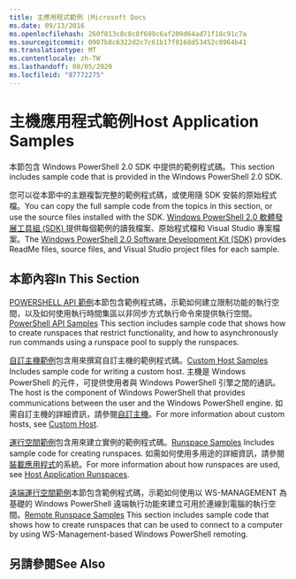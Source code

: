 ```yaml
---
title: 主應用程式範例 |Microsoft Docs
ms.date: 09/13/2016
ms.openlocfilehash: 260f813c8c8c8f699c6af209d64ad71f18c91c7a
ms.sourcegitcommit: 0907b8c6322d2c7c61b17f8168d53452c8964b41
ms.translationtype: MT
ms.contentlocale: zh-TW
ms.lasthandoff: 08/05/2020
ms.locfileid: "87772275"
---
```

# <a name="host-application-samples"></a><span data-ttu-id="3907e-102">主機應用程式範例</span><span class="sxs-lookup"><span data-stu-id="3907e-102">Host Application Samples</span></span>

<span data-ttu-id="3907e-103">本節包含 Windows PowerShell 2.0 SDK 中提供的範例程式碼。</span><span class="sxs-lookup"><span data-stu-id="3907e-103">This section includes sample code that is provided in the Windows PowerShell 2.0 SDK.</span></span>

 <span data-ttu-id="3907e-104">您可以從本節中的主題複製完整的範例程式碼，或使用隨 SDK 安裝的原始程式檔。</span><span class="sxs-lookup"><span data-stu-id="3907e-104">You can copy the full sample code from the topics in this section, or use the source files installed with the SDK.</span></span> <span data-ttu-id="3907e-105">[Windows PowerShell 2.0 軟體發展工具組 (SDK) ](https://www.microsoft.com/download/details.aspx?id=2560)提供每個範例的讀我檔案、原始程式檔和 Visual Studio 專案檔案。</span><span class="sxs-lookup"><span data-stu-id="3907e-105">The [Windows PowerShell 2.0 Software Development Kit (SDK)](https://www.microsoft.com/download/details.aspx?id=2560) provides ReadMe files, source files, and Visual Studio project files for each sample.</span></span>

## <a name="in-this-section"></a><span data-ttu-id="3907e-106">本節內容</span><span class="sxs-lookup"><span data-stu-id="3907e-106">In This Section</span></span>

 <span data-ttu-id="3907e-107">[POWERSHELL API 範例](./windows-powershell-api-samples.md)本節包含範例程式碼，示範如何建立限制功能的執行空間，以及如何使用執行時間集區以非同步方式執行命令來提供執行空間。</span><span class="sxs-lookup"><span data-stu-id="3907e-107">[PowerShell API Samples](./windows-powershell-api-samples.md) This section includes sample code that shows how to create runspaces that restrict functionality, and how to asynchronously run commands using a runspace pool to supply the runspaces.</span></span>

 <span data-ttu-id="3907e-108">[自訂主機範例](./custom-host-samples.md)包含用來撰寫自訂主機的範例程式碼。</span><span class="sxs-lookup"><span data-stu-id="3907e-108">[Custom Host Samples](./custom-host-samples.md) Includes sample code for writing a custom host.</span></span> <span data-ttu-id="3907e-109">主機是 Windows PowerShell 的元件，可提供使用者與 Windows PowerShell 引擎之間的通訊。</span><span class="sxs-lookup"><span data-stu-id="3907e-109">The host is the component of Windows PowerShell that provides communications between the user and the Windows PowerShell engine.</span></span> <span data-ttu-id="3907e-110">如需自訂主機的詳細資訊，請參閱[自訂主機](./writing-a-windows-powershell-host-application.md)。</span><span class="sxs-lookup"><span data-stu-id="3907e-110">For more information about custom hosts, see [Custom Host](./writing-a-windows-powershell-host-application.md).</span></span>

 <span data-ttu-id="3907e-111">[運行空間範例](./runspace-samples.md)包含用來建立實例的範例程式碼。</span><span class="sxs-lookup"><span data-stu-id="3907e-111">[Runspace Samples](./runspace-samples.md) Includes sample code for creating runspaces.</span></span> <span data-ttu-id="3907e-112">如需如何使用多用途的詳細資訊，請參閱[裝載應用程式](creating-runspaces.md)的系統。</span><span class="sxs-lookup"><span data-stu-id="3907e-112">For more information about how runspaces are used, see [Host Application Runspaces](creating-runspaces.md).</span></span>

 <span data-ttu-id="3907e-113">[遠端運行空間範例](./remote-runspace-samples.md)本節包含範例程式碼，示範如何使用以 WS-MANAGEMENT 為基礎的 Windows PowerShell 遠端執行功能來建立可用於連線到電腦的執行空間。</span><span class="sxs-lookup"><span data-stu-id="3907e-113">[Remote Runspace Samples](./remote-runspace-samples.md) This section includes sample code that shows how to create runspaces that can be used to connect to a computer by using WS-Management-based Windows PowerShell remoting.</span></span>

## <a name="see-also"></a><span data-ttu-id="3907e-114">另請參閱</span><span class="sxs-lookup"><span data-stu-id="3907e-114">See Also</span></span>
